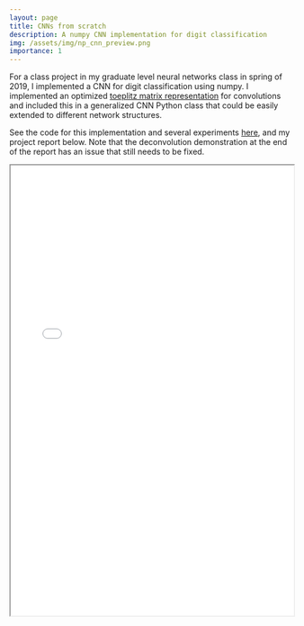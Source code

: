 ```yaml
---
layout: page
title: CNNs from scratch
description: A numpy CNN implementation for digit classification
img: /assets/img/np_cnn_preview.png
importance: 1
---
```


For a class project in my graduate level neural networks class in spring of 2019, I implemented a CNN for digit classification using numpy. I implemented an optimized [toeplitz matrix representation](https://en.wikipedia.org/wiki/Toeplitz_matrix) for convolutions and included this in a generalized CNN Python class that could be easily extended to different network structures.  

See the code for this implementation and several experiments [here](https://github.com/lguerdan/numpy-CNN), and my project report below. Note that the deconvolution demonstration at the end of the report has an issue that still needs to be fixed. 

<div>
  <iframe src="{{site.baseurl}}/assets/pdf/np-nn-2019-report.pdf" width="100%" height="800px"></iframe>
</div>
